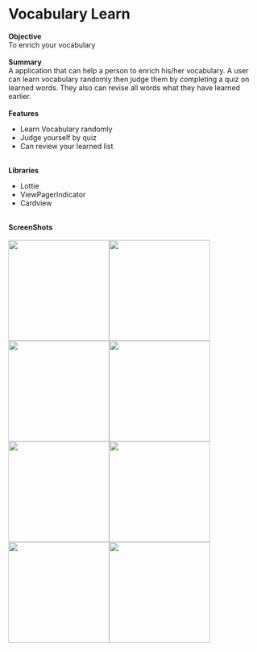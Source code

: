# Vocabulary Learn
**Objective**<br />
To enrich your vocabulary <br /><br />
**Summary**<br />
A application that can help a person to enrich his/her vocabulary. A user can learn vocabulary randomly then judge them by completing a quiz on learned words. They also can revise all words what they have learned earlier.<br /><br />
**Features**
- Learn Vocabulary randomly
- Judge yourself by quiz
- Can review your learned list <br /><br />

**Libraries**
- Lottie
- ViewPagerIndicator
- Cardview <br /><br />

**ScreenShots**<br /><br />
<img src="(https://user-images.githubusercontent.com/34112196/61417555-49444c00-a919-11e9-9382-0a5db7691f05.png" width="200"><img src="https://user-images.githubusercontent.com/34112196/61417556-49444c00-a919-11e9-876d-f0afd0111320.png" width="200"><img src="https://user-images.githubusercontent.com/34112196/61417557-49444c00-a919-11e9-8aa0-1d0f6ccb756f.png" width="200"><img src="https://user-images.githubusercontent.com/34112196/61417558-49dce280-a919-11e9-9fc8-e03bcf7db063.png" width="200">
<img src="(https://user-images.githubusercontent.com/34112196/61417648-a6400200-a919-11e9-8df2-58036816251d.png" width="200"><img src="https://user-images.githubusercontent.com/34112196/61417649-a6d89880-a919-11e9-985b-3e953c786d8e.png" width="200"><img src="https://user-images.githubusercontent.com/34112196/61417650-a6d89880-a919-11e9-8134-591ed931fbac.png" width="200"><img src="https://user-images.githubusercontent.com/34112196/61417651-a7712f00-a919-11e9-93da-47c7da02eb7e.png" width="200">

